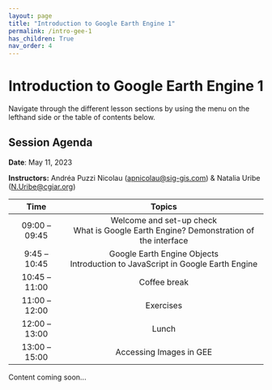 ```yaml
---
layout: page
title: "Introduction to Google Earth Engine 1"
permalink: /intro-gee-1
has_children: True
nav_order: 4
---
```


# Introduction to Google Earth Engine 1

Navigate through the different lesson sections by using the menu on the lefthand side or the table of contents below.

## Session Agenda

**Date**: May 11, 2023

**Instructors:** Andréa Puzzi Nicolau ([apnicolau@sig-gis.com](apnicolau@sig-gis.com)) & Natalia Uribe ([N.Uribe@cgiar.org](N.Uribe@cgiar.org)) 

|      Time     |                                          Topics                                         |
|:-------------:|:---------------------------------------------------------------------------------------:|
| 09:00 – 09:45 | Welcome and set-up check<br>What is Google Earth Engine? Demonstration of the interface |
|  9:45 – 10:45 | Google Earth Engine Objects<br>Introduction to JavaScript in Google Earth Engine        |
| 10:45 – 11:00 |                                       Coffee break                                      |
| 11:00 – 12:00 | Exercises                                                                               |
| 12:00 – 13:00 |                                          Lunch                                          |
| 13:00 – 15:00 | Accessing Images in GEE                                                                 |

Content coming soon...
